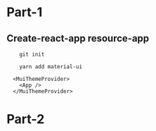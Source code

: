 # Part-1

## Create-react-app resource-app
```git
    git init
```

```yarn
    yarn add material-ui
```
```
  <MuiThemeProvider>
    <App />
  </MuiThemeProvider>
```

# Part-2

